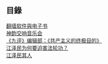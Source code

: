 
  
<h2><b>目錄</b></h2>

<td><a href='https://github.com/dfchunsring/wer/blob/master/epgh.md'>翻墙软件與电子书</a></td></br>

<td><a href='https://github.com/dfchunsring/drdr/blob/master/dic.md'>神韵交响音乐会</a></td></br>

<td><a href='https://github.com/dfchunsring/yue/blob/master/uty.md'>《九评》编辑部：《共产主义的终极目的》</a></td></br>

<td><a href='https://github.com/dfchunsring/drdr/blob/master/README.md'>江泽民为何要迫害法轮功？</a></td></br>

<td><a href='https://github.com/dfchunsring/wer/blob/master/jzmqr.md'>江泽民其人</a></td></br>



